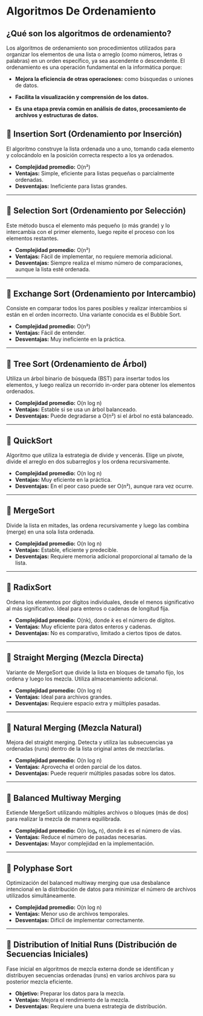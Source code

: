 # Algoritmos De Ordenamiento

## ¿Qué son los algoritmos de ordenamiento?
Los algoritmos de ordenamiento son procedimientos utilizados para organizar los elementos de una lista o arreglo (como números, letras o palabras) en un orden específico, ya sea ascendente o descendente.
El ordenamiento es una operación fundamental en la informática porque:

- **Mejora la eficiencia de otras operaciones:** como búsquedas o uniones de datos.

- **Facilita la visualización y comprensión de los datos.**

- **Es una etapa previa común en análisis de datos, procesamiento de archivos y estructuras de datos.**
## 📌 Insertion Sort (Ordenamiento por Inserción)
El algoritmo construye la lista ordenada uno a uno, tomando cada elemento y colocándolo en la posición correcta respecto a los ya ordenados.

- **Complejidad promedio:** O(n²)  
- **Ventajas:** Simple, eficiente para listas pequeñas o parcialmente ordenadas.  
- **Desventajas:** Ineficiente para listas grandes.  

---

## 📌 Selection Sort (Ordenamiento por Selección)
Este método busca el elemento más pequeño (o más grande) y lo intercambia con el primer elemento, luego repite el proceso con los elementos restantes.

- **Complejidad promedio:** O(n²)  
- **Ventajas:** Fácil de implementar, no requiere memoria adicional.  
- **Desventajas:** Siempre realiza el mismo número de comparaciones, aunque la lista esté ordenada.  

---

## 📌 Exchange Sort (Ordenamiento por Intercambio)
Consiste en comparar todos los pares posibles y realizar intercambios si están en el orden incorrecto. Una variante conocida es el Bubble Sort.

- **Complejidad promedio:** O(n²)  
- **Ventajas:** Fácil de entender.  
- **Desventajas:** Muy ineficiente en la práctica.  

---

## 📌 Tree Sort (Ordenamiento de Árbol)
Utiliza un árbol binario de búsqueda (BST) para insertar todos los elementos, y luego realiza un recorrido in-order para obtener los elementos ordenados.

- **Complejidad promedio:** O(n log n)  
- **Ventajas:** Estable si se usa un árbol balanceado.  
- **Desventajas:** Puede degradarse a O(n²) si el árbol no está balanceado.  

---

## 📌 QuickSort
Algoritmo que utiliza la estrategia de divide y vencerás. Elige un pivote, divide el arreglo en dos subarreglos y los ordena recursivamente.

- **Complejidad promedio:** O(n log n)  
- **Ventajas:** Muy eficiente en la práctica.  
- **Desventajas:** En el peor caso puede ser O(n²), aunque rara vez ocurre.  

---

## 📌 MergeSort
Divide la lista en mitades, las ordena recursivamente y luego las combina (merge) en una sola lista ordenada.

- **Complejidad promedio:** O(n log n)  
- **Ventajas:** Estable, eficiente y predecible.  
- **Desventajas:** Requiere memoria adicional proporcional al tamaño de la lista.  

---

## 📌 RadixSort
Ordena los elementos por dígitos individuales, desde el menos significativo al más significativo. Ideal para enteros o cadenas de longitud fija.

- **Complejidad promedio:** O(nk), donde *k* es el número de dígitos.  
- **Ventajas:** Muy eficiente para datos enteros y cadenas.  
- **Desventajas:** No es comparativo, limitado a ciertos tipos de datos.  

---

## 📌 Straight Merging (Mezcla Directa)
Variante de MergeSort que divide la lista en bloques de tamaño fijo, los ordena y luego los mezcla. Utiliza almacenamiento adicional.

- **Complejidad promedio:** O(n log n)  
- **Ventajas:** Ideal para archivos grandes.  
- **Desventajas:** Requiere espacio extra y múltiples pasadas.  

---

## 📌 Natural Merging (Mezcla Natural)
Mejora del straight merging. Detecta y utiliza las subsecuencias ya ordenadas (runs) dentro de la lista original antes de mezclarlas.

- **Complejidad promedio:** O(n log n)  
- **Ventajas:** Aprovecha el orden parcial de los datos.  
- **Desventajas:** Puede requerir múltiples pasadas sobre los datos.  

---

## 📌 Balanced Multiway Merging
Extiende MergeSort utilizando múltiples archivos o bloques (más de dos) para realizar la mezcla de manera equilibrada.

- **Complejidad promedio:** O(n logₖ n), donde *k* es el número de vías.  
- **Ventajas:** Reduce el número de pasadas necesarias.  
- **Desventajas:** Mayor complejidad en la implementación.  

---

## 📌 Polyphase Sort
Optimización del balanced multiway merging que usa desbalance intencional en la distribución de datos para minimizar el número de archivos utilizados simultáneamente.

- **Complejidad promedio:** O(n log n)  
- **Ventajas:** Menor uso de archivos temporales.  
- **Desventajas:** Difícil de implementar correctamente.  

---

## 📌 Distribution of Initial Runs (Distribución de Secuencias Iniciales)
Fase inicial en algoritmos de mezcla externa donde se identifican y distribuyen secuencias ordenadas (runs) en varios archivos para su posterior mezcla eficiente.

- **Objetivo:** Preparar los datos para la mezcla.  
- **Ventajas:** Mejora el rendimiento de la mezcla.  
- **Desventajas:** Requiere una buena estrategia de distribución.  

